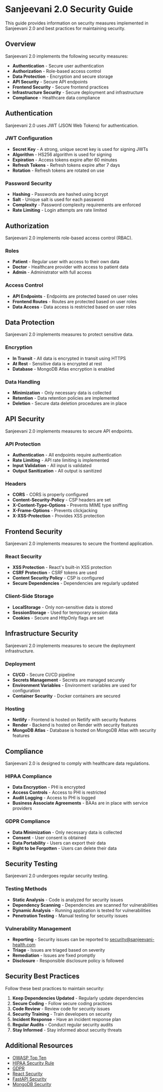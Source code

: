 # Sanjeevani 2.0 Security Guide

This guide provides information on security measures implemented in Sanjeevani 2.0 and best practices for maintaining security.

## Overview

Sanjeevani 2.0 implements the following security measures:

- **Authentication** - Secure user authentication
- **Authorization** - Role-based access control
- **Data Protection** - Encryption and secure storage
- **API Security** - Secure API endpoints
- **Frontend Security** - Secure frontend practices
- **Infrastructure Security** - Secure deployment and infrastructure
- **Compliance** - Healthcare data compliance

## Authentication

Sanjeevani 2.0 uses JWT (JSON Web Tokens) for authentication.

### JWT Configuration

- **Secret Key** - A strong, unique secret key is used for signing JWTs
- **Algorithm** - HS256 algorithm is used for signing
- **Expiration** - Access tokens expire after 60 minutes
- **Refresh Tokens** - Refresh tokens expire after 7 days
- **Rotation** - Refresh tokens are rotated on use

### Password Security

- **Hashing** - Passwords are hashed using bcrypt
- **Salt** - Unique salt is used for each password
- **Complexity** - Password complexity requirements are enforced
- **Rate Limiting** - Login attempts are rate limited

## Authorization

Sanjeevani 2.0 implements role-based access control (RBAC).

### Roles

- **Patient** - Regular user with access to their own data
- **Doctor** - Healthcare provider with access to patient data
- **Admin** - Administrator with full access

### Access Control

- **API Endpoints** - Endpoints are protected based on user roles
- **Frontend Routes** - Routes are protected based on user roles
- **Data Access** - Data access is restricted based on user roles

## Data Protection

Sanjeevani 2.0 implements measures to protect sensitive data.

### Encryption

- **In Transit** - All data is encrypted in transit using HTTPS
- **At Rest** - Sensitive data is encrypted at rest
- **Database** - MongoDB Atlas encryption is enabled

### Data Handling

- **Minimization** - Only necessary data is collected
- **Retention** - Data retention policies are implemented
- **Deletion** - Secure data deletion procedures are in place

## API Security

Sanjeevani 2.0 implements measures to secure API endpoints.

### API Protection

- **Authentication** - All endpoints require authentication
- **Rate Limiting** - API rate limiting is implemented
- **Input Validation** - All input is validated
- **Output Sanitization** - All output is sanitized

### Headers

- **CORS** - CORS is properly configured
- **Content-Security-Policy** - CSP headers are set
- **X-Content-Type-Options** - Prevents MIME type sniffing
- **X-Frame-Options** - Prevents clickjacking
- **X-XSS-Protection** - Provides XSS protection

## Frontend Security

Sanjeevani 2.0 implements measures to secure the frontend application.

### React Security

- **XSS Protection** - React's built-in XSS protection
- **CSRF Protection** - CSRF tokens are used
- **Content Security Policy** - CSP is configured
- **Secure Dependencies** - Dependencies are regularly updated

### Client-Side Storage

- **LocalStorage** - Only non-sensitive data is stored
- **SessionStorage** - Used for temporary session data
- **Cookies** - Secure and HttpOnly flags are set

## Infrastructure Security

Sanjeevani 2.0 implements measures to secure the deployment infrastructure.

### Deployment

- **CI/CD** - Secure CI/CD pipeline
- **Secrets Management** - Secrets are managed securely
- **Environment Variables** - Environment variables are used for configuration
- **Container Security** - Docker containers are secured

### Hosting

- **Netlify** - Frontend is hosted on Netlify with security features
- **Render** - Backend is hosted on Render with security features
- **MongoDB Atlas** - Database is hosted on MongoDB Atlas with security features

## Compliance

Sanjeevani 2.0 is designed to comply with healthcare data regulations.

### HIPAA Compliance

- **Data Encryption** - PHI is encrypted
- **Access Controls** - Access to PHI is restricted
- **Audit Logging** - Access to PHI is logged
- **Business Associate Agreements** - BAAs are in place with service providers

### GDPR Compliance

- **Data Minimization** - Only necessary data is collected
- **Consent** - User consent is obtained
- **Data Portability** - Users can export their data
- **Right to be Forgotten** - Users can delete their data

## Security Testing

Sanjeevani 2.0 undergoes regular security testing.

### Testing Methods

- **Static Analysis** - Code is analyzed for security issues
- **Dependency Scanning** - Dependencies are scanned for vulnerabilities
- **Dynamic Analysis** - Running application is tested for vulnerabilities
- **Penetration Testing** - Manual testing for security issues

### Vulnerability Management

- **Reporting** - Security issues can be reported to security@sanjeevani-health.com
- **Triage** - Issues are triaged based on severity
- **Remediation** - Issues are fixed promptly
- **Disclosure** - Responsible disclosure policy is followed

## Security Best Practices

Follow these best practices to maintain security:

1. **Keep Dependencies Updated** - Regularly update dependencies
2. **Secure Coding** - Follow secure coding practices
3. **Code Review** - Review code for security issues
4. **Security Training** - Train developers on security
5. **Incident Response** - Have an incident response plan
6. **Regular Audits** - Conduct regular security audits
7. **Stay Informed** - Stay informed about security threats

## Additional Resources

- [OWASP Top Ten](https://owasp.org/www-project-top-ten/)
- [HIPAA Security Rule](https://www.hhs.gov/hipaa/for-professionals/security/index.html)
- [GDPR](https://gdpr.eu/)
- [React Security](https://reactjs.org/docs/security.html)
- [FastAPI Security](https://fastapi.tiangolo.com/tutorial/security/)
- [MongoDB Security](https://docs.mongodb.com/manual/security/)
